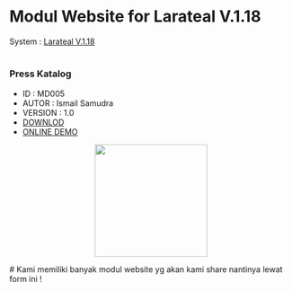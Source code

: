 # Modul Website for Larateal V.1.18

System : [Larateal V.1.18](https://github.com/laratealcorp/master_larateal_v.1.18)

#
### Press Katalog 
- ID : MD005
- AUTOR : Ismail Samudra
- VERSION : 1.0
- [DOWNLOD](https://github.com/laratealcorp/master_larateal_v.1.18)
- [ONLINE DEMO](https://github.com/laratealcorp/master_larateal_v.1.18)
<p align="center">
    <img src="https://user-images.githubusercontent.com/127891037/225525692-b1ed5b8a-49f3-4130-bffe-a3c30cef0cf0.png" width="200"><br>
</p>
#
Kami memiliki banyak modul website yg akan kami share nantinya lewat form ini !

